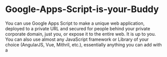 # Google-Apps-Script-is-your-Buddy
You can use Google Apps Script to make a unique web application, deployed to a private URL and secured for people behind your private corporate domain, just you, or expose it to the entire web. It is up to you. You can also use almost any JavaScript framework or Library of your choice (AngularJS, Vue, Mithril, etc.), essentially anything you can add with a <script> tag is something you can use. You can also integrate it with the database of your choice, Firebase, CouchDB, etc. (these are the ones I use). You get a basic version control system and a Web-IDE to edit your code in, although it could use some serious updating.
It is even now possible to integrate git into your workflow and edit files locally if you like.

## What?
Yes, it's true and many people don't even realize it. When you search for Google Apps Script, you mostly get some documentation about how to integrate it with other Google products like Docs, Sheets, etc. Even though this is nice, it is not the main purpose I use it for. I have made apps that I use at work with a small team, to take advantage of web technologies and manage my data better than ever. You don't even have to be a professional programmer by-day to make something useful (I'm not, just a regular guy that likes making things).

The company I work for uses G Suite (formerly Google Apps for Work and Google Apps for Your Domain), and this adds an additional neat feature for deploying a Web App behind the corporate domain, where only users on your domain can access it. This doesn't mean you *have* to be using G Suite. Anyone with a Google Account can have a Google App Script and make web apps. It is simply that if you are part of G Suite, you can deploy strictly to users on your domain, a nice security feature.

## How 
If you're using Google Apps Script to make a web app, you should really be trying to make a Single Page App or SPA. This way, you do not need to reload the page each time you want to navigate. You will use a library or framework that has routing capability to accomplish this. I have mostly been using AngularJS 1.5+ with the Component Model for my work combined with Angular UI-Router. This will outline the most basic Angular application without routing, and I will add a more complicated example later.

### Start with a "*.gs*" file
To make a web app with Google Apps Script, you need to have a *google script* file or .gs file. It will default to *Code.gs* when you first create an Apps Script file. This is where it all starts and you must have some specific functions in here, as they are specific to the Google Apps Script way of producing a web app.
```javascript
function doGet() {
  var t = HtmlService.createTemplateFromFile('index');
  return t.evaluate()
    .setTitle('Single Page Web App');
}
 
function include(filename) {
  return HtmlService.createHtmlOutputFromFile(filename)
      .getContent();
}  
```
The *doGet* function must be present for this to work.
The *include* function is a helper to create .html files that your application will use.

Think of the *doGet* function as your web server; that is really all it is doing. It is serving a file at a url, but instead of being at `http://localhost:3001` or something, it is at another url on a Google server. It's pretty robust too. I haven't had any issues with it like I have with `python -m SimpleHTTPServer 3001` where it requires the occasional restart.

### Next create the *index.html* file
The index file is identical to any other website you may have made, only it does not need to be named *index*, it can be anything. Following convention, I like to use index. Your index file will look like this:
```html
<!DOCTYPE html>
<html ng-app="App">
  
  <head>
    <base target="_top">
  </head>
  
  <body ng-controller="MainController">
    <div class="container">
      {{ helloWorld }}
    </div>
  </body>
  
  <!-- below is Google Apps Script's way of executing functions that are in the .gs file (called a scriptlet) -->
  <?!= include('js_app'); ?>  
  
</html>
```

### Next add your JavaScript
Now the first thing to realize is, to add JavaScript to your Google Apps Script web app will require you to add another *.html* file and put your code within `<script>` tags. This might seem goofy, and I agree, but everything in Apps Script is an *.html* file and you have to work around that fact.
So create a new file by going to the command bar: *File > New > Html file*
Give it a name, and I will give you a hint to a good structure to follow. I like to call it something like *js_app.html*, because later on, when you have a multitude of files, you may want them to be organized by type. The dated Web IDE will allow you to organize the files either by the order they were created, or alphabetically. I prefer this naming convention, then organized alphabetically so I can keep all my *component* files in a logical order.

A minimal AngularJS/Bootstrap 4 application will have these contents in the *js_app.html* file:
```javascript
<script src="https://ajax.googleapis.com/ajax/libs/angularjs/1.5.8/angular.js"></script>

<link rel="stylesheet" href="https://maxcdn.bootstrapcdn.com/bootstrap/4.0.0/css/bootstrap.min.css" integrity="sha384-Gn5384xqQ1aoWXA+058RXPxPg6fy4IWvTNh0E263XmFcJlSAwiGgFAW/dAiS6JXm" crossorigin="anonymous">
<script src="https://code.jquery.com/jquery-3.2.1.slim.min.js" integrity="sha384-KJ3o2DKtIkvYIK3UENzmM7KCkRr/rE9/Qpg6aAZGJwFDMVNA/GpGFF93hXpG5KkN" crossorigin="anonymous"></script>
<script src="https://cdnjs.cloudflare.com/ajax/libs/popper.js/1.12.9/umd/popper.min.js" integrity="sha384-ApNbgh9B+Y1QKtv3Rn7W3mgPxhU9K/ScQsAP7hUibX39j7fakFPskvXusvfa0b4Q" crossorigin="anonymous"></script>
<script src="https://maxcdn.bootstrapcdn.com/bootstrap/4.0.0/js/bootstrap.min.js" integrity="sha384-JZR6Spejh4U02d8jOt6vLEHfe/JQGiRRSQQxSfFWpi1MquVdAyjUar5+76PVCmYl" crossorigin="anonymous"></script>

<script>
//////  Module Definition//////
(function () {
  'use strict';
  angular
    .module('App', [])
})();

(function () {
  'use strict';
  angular
    .module('App')
    .controller('MainController', MainController)
    
    MainController.$inject = ['$scope']
    
    function MainController($scope) {
      $scope.helloWorld = 'Hello World'
    } 
})();
</script>
```
If you search the web, you will find people who have written on Stack Overflow about not being able to use the minified versions, or the Caja Sanitizer did this or couldn't do that. I have not found any issues. Minified versions work just fine, css libraries work just fine, most all JavaScript libraries or frameworks work just fine. The base Google Apps Script functionality (using *.gs* files) requires ES5, but when you are doing a Single Page App this way, you can use some of the ES2015 features. I'm no expert in why some work and some don't so I won't try to explain it.
- Arrow functions work `(arr.map(v => v + 1)`
- Operators `let` and `const` work just fine
- Template Strings DO NOT work

### Finally, Publish the Web App
The next step is to *Publish* the web app and it is really simple. From the command bar select *Publish > Deploy as web app*.

![publish command](/images/google-apps-script-publish-01.png)


You will be presented with a modal dialog that has a few options:

![publish modal](/images/google-apps-script-publish-02.png)

If you choose to run the app as *Me*, people would technically have access to *your* Google Drive. Sometimes that is what you want, like in a secured corporate environment, you may want to send emails using your Google credentials or maybe save some file to a location on your Drive. For a publically facing web app, I would probably choose the second option *User accessing the web app*.


The next dropdown has the options that determine the accessibility of the app.

![publish modal](/images/google-apps-script-publish-03.png)


It can be private, like if you wanted to use it for a home iot dashboard interface, this would be a great option. If you want anyone else to see it, the only other option is to allow *Anyone*. I'm not sure what *even anonymous* means, but it doesn't sound like a secure option so I haven't used it. If you are part of a G Suite domain, like at work, you will have one more option: *Anyone at yourdomain.com*. This is the feature I mentioned earlier that I think adds a nice layer of security. Now I don't need to worry about my URL being shared outside my organization, even if somebody did by mistake.

You will have to select *New* the first time you deploy it. From there on, it will have a version number and this is where you get some basic version control. The app will have two separate URL's you can access it from, a development one (ending in /dev) and a production one (ending in /exec). When you deploy and change version numbers, users accessing the app from the production url will get your latest code. If you are accessing the app through the development url, any changes you make in the editor are immediately executed and shown. I wouldn't share the development url.

### Is there anything special when using Google Apps Scripts for Single Page Web Apps?
There are a few things you may want to know: 
- Any library you want to use must be linked up using `<script>` tags; you cannot `npm install` anything or `require` files into your workspace that I know of. Typically this means you need to find the library on a CDN. A lot of library authors offer this, so I haven't found it to be a limitation. The only other option is to cut and paste the code into the Web IDE, but this can be kind of nasty.
- The Web IDE does not work with JSX. For this reason, React is not an option as far as I can see. For my work, AngularJS has been my goto, and it works very well.
- When you are routing within your app, you will not see the URL change like a typical web application would. It is still possible to send parameters on the URL route and everything, you just won't see that URL in the address bar. This is because the application is *sandboxed* in an iframe and everything it is doing is inside the sandbox.
- I wouldn't use it for a real website (remember, my use case is a *web app*). If you expect crawlers to index your site and be available on search engines, this is not your ideal choice. Because it is sandboxed, it is not possible to modify the `<meta>` tags at the head of the page it is served on. Anything you put in your index.html file is buried in the sandbox and I don't think it will be found, though I haven't tested this.

### No build tools (bundlers, minifiers, linters)?
No. None of that is needed.
You can actually build a very functional web application without using bleeding edge technology, meaning the latest build tools (webpack, parcel, etc.). There are some benefits to this. Your code can be updated from anywhere immediately, much quicker than getting your dev environment started, running `npm install` then `npm build` or whatever flavor you like to use. Even though your application might run faster if you did this, it will likely be small enough that it won't be a big knob in terms of startup speed. 
If you really want to use a build step, you can; you just have to use the *bundle.js* output file as your `js_app.html`.

### What I hope Google Apps Script could become
While it is very useful for me (in my use case), I think it could be much better and allow more recent technologies. If anybody important might stumble upon this and can effect some change, here is my list:
- Update the code editor so it uses something like the Monaco editor used by VS Code (also StackBlitz)
- Make the GUI possible to do builds using a build tool like Webpack or Parcel. I would love to see a GUI that brings us out of the command line and `webpack.config.js` file, so it doesn't require day-to-day usage of the tool to be able to remember commands. Make the *loaders* and *plugins* selectable from a list and build my `webpack.config.js` file for me.
- Run this bundled file as my application when I say *Publish as web app*
- It seems like there should be an opportunity to do Server Side Rendering to make Google Apps Scripts blazing fast applications
- Don't try to dumb it down and over complicate things, like IBM has done with all it's f'ing modules in IBM Cloud where I have to select all my technologies and connect them through the GUI interface. I'm fine with adding my connection to Firebase exactly as I do today, in my index.html file, which also matches their documentation.

Remember that not everybody that might be using or needing web technologies, is a day-to-day programmer. In fact, I don't even work in IT and to get all these tools installed on my work computer to do such stuff is a pain in the you know what; that is why the Web IDE is awesome.

### Conclusion
Thanks for reading. This has become something I really enjoy and I hope my writing here will enable somebody to build an application of their own. When I started writing JavaScript 3 years ago, it was to build an application that would help manage my data at work. I didn't know the first thing about making a web application, but I was able to press on, learn, and make what I needed. 
While you don't need to use Google Apps Script to do this, I think it is a great starting point and platform if you should choose to. Give it a shot!
